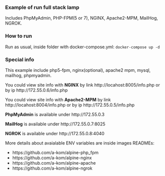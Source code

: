 ### Example of run full stack lamp
Includes PhpMyAdmin, PHP-FPM(5 or 7), NGINX, Apache2-MPM, MailHog, NGROK.

### How to run
Run as usual, inside folder with docker-compose.yml: <code>docker-compose up -d</code>

### Special info
<p>This example include php5-fpm, nginx(optional), apache2 mpm, mysql, mailhog, phpmyadmin.</p>
<p>You could view site info with <strong>NGINX</strong> by link http://locahost:8005/info.php or by ip http://172.55.0.6/info.php</p>
<p>You could view site info with <strong>Apache2-MPM</strong> by link http://locahost:8004/info.php or by ip http://172.55.0.5/info.php</p>
<p> <strong>PhpMyAdmin</strong> is available under http://172.55.0.3</p>
<p> <strong>MailHog</strong> is available under http://172.55.0.7:8025 </p>
<p> <strong>NGROK</strong> is available under http://172.55.0.8:4040 </p>
<p> More details about avaialable ENV variables are inside images READMEs: </p>
<ul>
<li>https://github.com/a-kom/alpine-php_fpm</li>
<li>https://github.com/a-kom/alpine-nginx</li>
<li>https://github.com/a-kom/alpine-apache</li>
<li>https://github.com/a-kom/alpine-ngrok</li>
</ul>
